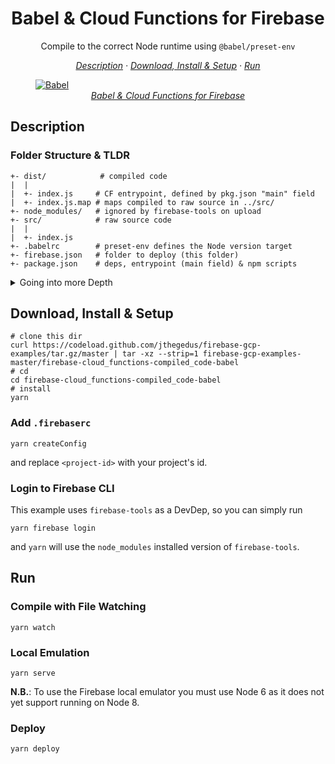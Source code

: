 <h1 align="center">Babel & Cloud Functions for Firebase</h1>

<p align="center">Compile to the correct Node runtime using <code>@babel/preset-env</code></p>

<!-- toc -->

<p align="center">
    <em>
    <a href="#description">Description</a>
    · <a href="#download_install_setup">Download, Install & Setup</a>
    · <a href="#run">Run</a>
    </em>
</p>

<!-- title img -->

<a href='https://medium.com/@jthegedus/babel-cloud-functions-for-firebase-796606628d37'>
<figure>
    <img
        src='https://cdn-images-1.medium.com/max/1000/1*ikqwah22cSHbiI5GiG1DtQ.gif'
        title='Babel & Cloud Functions for Firebase'
        alt="Babel"
    />
    <figcaption align='center'>
        <i>Babel & Cloud Functions for Firebase</i>
    </figcaption>
</figure>
</a>

<!-- contents -->

<h2 id="description">Description</h2>

### Folder Structure & TLDR

```
+- dist/            # compiled code
|  |
|  +- index.js     # CF entrypoint, defined by pkg.json "main" field
|  +- index.js.map # maps compiled to raw source in ../src/
+- node_modules/   # ignored by firebase-tools on upload
+- src/            # raw source code
|  |
|  +- index.js
+- .babelrc        # preset-env defines the Node version target
+- firebase.json   # folder to deploy (this folder)
+- package.json    # deps, entrypoint (main field) & npm scripts
```

<details>
<summary>Going into more Depth</summary>

`.babelrc`  defines via `@babel/preset-env` the Node version to compile to. In this case, Node 6.11.5

```json
// .babelrc
{
  "presets": [
    [
      "@babel/preset-env",
      {
        "targets": { "node": "6.11.5" }
      }
    ]
  ]
}
```

`firebase.json`  defines the folder to deploy. In this case, we will deploy the root folder

```json
// .firebase.json
{ "functions": { "source": "." } }
```

`firebase-tools` will ignore `node_modules` on upload as Cloud Functions itself installs the dependencies in the cloud 💯 We will need to deploy:

- `dist/` for the compiled code
- `src/` for the original code enabling source maps with Cloud Function logs
- `package.json` for the reasons discussed below.

`package.json` defines our:

- scripts : `watch`, `serve` & `deploy` scripts are the core scripts to use. The `compile` script executes the `@babel/cli` tool and compiles our code with source maps.

```json
// package.json
{
  "compile": "babel 'src' --out-dir 'dist' --source-maps",
  "watch": "yarn compile --watch",
  "serve": "yarn watch & yarn firebase serve --only functions",
  "predeploy": "yarn compile",
  "deploy": "yarn firebase deploy --only functions"
}
```

- dependencies : the deps for Cloud Functions to install in the cloud.

- main : this is the most important field of all. This defines the entrypoint to your code that Cloud Functions will execute. Since we are uploading the root folder, our entrypoint is located by:

```json
{
  "main": "dist/index.js"
}
```

</details>

<h2 id="download_install_setup">Download, Install & Setup</h2>

```shell
# clone this dir
curl https://codeload.github.com/jthegedus/firebase-gcp-examples/tar.gz/master | tar -xz --strip=1 firebase-gcp-examples-master/firebase-cloud_functions-compiled_code-babel
# cd
cd firebase-cloud_functions-compiled_code-babel
# install
yarn
```

### Add `.firebaserc`

```shell
yarn createConfig
```

and replace `<project-id>` with your project's id.

### Login to Firebase CLI

This example uses `firebase-tools` as a DevDep, so you can simply run

```shell
yarn firebase login
```

and `yarn` will use the `node_modules` installed version of `firebase-tools`.

<h2 id="run">Run</h2>

### Compile with File Watching

```shell
yarn watch
```

### Local Emulation

```shell
yarn serve
```

**N.B.**: To use the Firebase local emulator you must use Node 6 as it does not yet support running on Node 8.

### Deploy

```shell
yarn deploy
```
